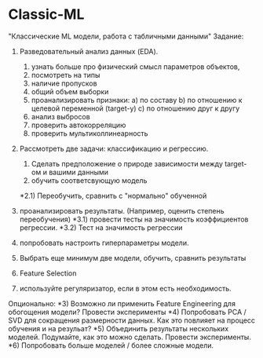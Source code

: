 # Classic-ML
"Классические ML модели, работа с табличными данными"
Задание:

1) Разведовательный анализ данных (EDA).

    1) узнать больше про физический смысл параметров объектов,
    2) посмотреть на типы
    3) наличие пропусков
    4) общий объем выборки
    5) проанализировать признаки: 
        a) по составу
        b) по отношению к целевой переменной (target-у)
        c) по отношению друг к другу
    6) анализ выбросов
    7) проверить автокорреляцию
    8) проверить мультиколлинеарность  
2) Рассмотреть две задачи: классификацию и регрессию.

    1) Сделать предположение о природе зависимости между target-ом и вашими данными
    2) обучить соответсвующую модель
       
    *2.1) Переобучить, сравнить с "нормально" обученной
3) проанализировать результаты. (Например, оценить степень переобучения)
       *3.1) провести тесты на значимость коэффициентов регрессии.
       *3.2) Тест на значимость регрессии
5) попробовать настроить гиперпараметры модели.
6) Выбрать еще минимум две модели, обучить, сравнить результаты
7) Feature Selection
8) используйте регуляризатор, если в этом есть необходимость.
   
Опционально:
*3) Возможно ли применить Feature Engineering для обогощения модели? Провести эксперименты
*4) Попробовать PCA / SVD для сокращения размерности данных. Как это повлияет на процесс обучения и на резульат?
*5) Объединить результаты нескольких моделей. Подумайте, как это можно сделать. Провести эксперименты.
*6) Попробовать больше моделей / более сложные модели.
  
